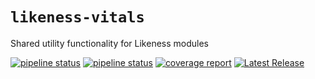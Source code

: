 # `likeness-vitals`

Shared utility functionality for Likeness modules

[![pipeline status](https://code.ornl.gov/likeness/likeness-vitals/badges/develop/pipeline.svg?job=karma&key_text=pipeline:+develop&key_width=110)](https://code.ornl.gov/likeness/likeness-vitals/-/commits/develop)
[![pipeline status](https://code.ornl.gov/likeness/likeness-vitals/badges/main/pipeline.svg?job=karma&key_text=pipeline:+main&key_width=110)](https://code.ornl.gov/likeness/likeness-vitals/-/commits/main)
[![coverage report](https://code.ornl.gov/likeness/likeness-vitals/badges/develop/coverage.svg)](https://code.ornl.gov/likeness/likeness-vitals/-/commits/develop)
[![Latest Release](https://code.ornl.gov/likeness/likeness-vitals/-/badges/release.svg)](https://code.ornl.gov/likeness/likeness-vitals/-/releases)
